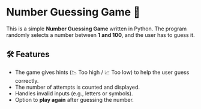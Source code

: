 # Number Guessing Game 🎯

This is a simple **Number Guessing Game** written in Python. The program randomly selects a number between **1 and 100**, and the user has to guess it. 

## 🛠 Features
- The game gives hints (📉 Too high / 📈 Too low) to help the user guess correctly.
- The number of attempts is counted and displayed.
- Handles invalid inputs (e.g., letters or symbols).
- Option to **play again** after guessing the number.

